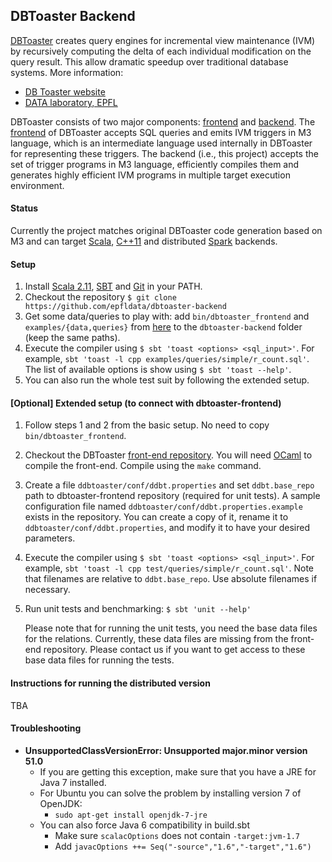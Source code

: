 ## DBToaster Backend

[DBToaster](http://www.dbtoaster.org) creates query engines for incremental view maintenance (IVM) by recursively computing the delta of each individual modification on the query result. This allow dramatic
speedup over traditional database systems. More information:

   * [DB Toaster website](http://www.dbtoaster.org)
   * [DATA laboratory, EPFL](http://data.epfl.ch/dbtoaster)

DBToaster consists of two major components: [frontend](https://github.com/mdashti/DDBtoaster) and [backend](https://github.com/epfldata/dbtoaster-backend). The [frontend](https://github.com/dbtoaster/dbtoaster-a5) of DBToaster accepts SQL queries and emits IVM triggers in M3 language, which is an intermediate language used internally in DBToaster for representing these triggers. The backend (i.e., this project) accepts the set of trigger programs in M3 language, efficiently compiles them and generates highly efficient IVM programs in multiple target execution environment.

#### Status
Currently the project matches original DBToaster code generation based on M3 and can target
 [Scala](http://scala-lang.org),
 [C++11](http://www.stroustrup.com/C++11FAQ.html) and distributed
 [Spark](http://spark.apache.org/) backends.

#### Setup
1. Install [Scala 2.11](https://www.scala-lang.org/download/), [SBT](http://www.scala-sbt.org/release/docs/Getting-Started/Setup.html) and [Git](http://git-scm.com) in your PATH.
2. Checkout the repository `$ git clone https://github.com/epfldata/dbtoaster-backend`
3. Get some data/queries to play with: add `bin/dbtoaster_frontend` and `examples/{data,queries}` from [here](https://dbtoaster.github.io/) to the `dbtoaster-backend` folder (keep the same paths).
4. Execute the compiler using `$ sbt 'toast <options> <sql_input>'`. For example, `sbt 'toast -l cpp examples/queries/simple/r_count.sql'`. The list of available options is show using `$ sbt 'toast --help'`.
5. You can also run the whole test suit by following the extended setup.

#### [Optional] Extended setup (to connect with dbtoaster-frontend)
1. Follow steps 1 and 2 from the basic setup. No need to copy `bin/dbtoaster_frontend`.
2. Checkout the DBToaster [front-end repository](https://github.com/dbtoaster/dbtoaster-a5). You will need [OCaml](http://caml.inria.fr/download.en.html) to compile the front-end. Compile using the `make` command.
3. Create a file `ddbtoaster/conf/ddbt.properties` and set `ddbt.base_repo` path to dbtoaster-frontend repository (required for unit tests). A sample configuration file named `ddbtoaster/conf/ddbt.properties.example` exists in the repository. You can create a copy of it, rename it to `ddbtoaster/conf/ddbt.properties`, and modify it to have your desired parameters.
4. Execute the compiler using `$ sbt 'toast <options> <sql_input>'`. For example, `sbt 'toast -l cpp test/queries/simple/r_count.sql'`. Note that filenames are relative to `ddbt.base_repo`. Use absolute filenames if necessary.
5. Run unit tests and benchmarking: `$ sbt 'unit --help'`
   
   Please note that for running the unit tests, you need the base data files for the relations. Currently, these data files are missing from the front-end repository. Please contact us if you want to get access to these base data files for running the tests.

#### Instructions for running the distributed version

TBA

#### Troubleshooting
- __UnsupportedClassVersionError: Unsupported major.minor version 51.0__
  - If you are getting this exception, make sure that you have a JRE for Java 7 installed.
  - For Ubuntu you can solve the problem by installing version 7 of OpenJDK:
      - `sudo apt-get install openjdk-7-jre`
  - You can also force Java 6 compatibility in build.sbt
     - Make sure `scalacOptions` does not contain `-target:jvm-1.7`
     - Add `javacOptions ++= Seq("-source","1.6","-target","1.6")`
